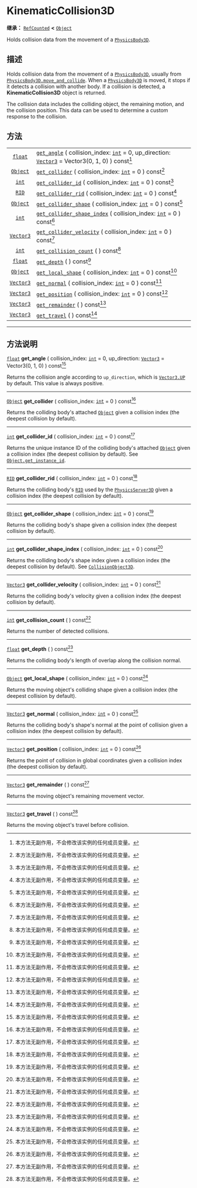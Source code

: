<!-- ⚠ 请勿编辑本文件 ⚠ -->
<!-- 本文档使用脚本从 WeDot 引擎源码仓库生成。 -->
<!-- 生成脚本：https://github.com/WeDot-Engine/WeDot/tree/4.3/doc/tools/make_md.py； -->
<!-- 原文件：https://github.com/WeDot-Engine/WeDot/tree/4.3/doc/classes/KinematicCollision3D.xml。 -->

<div id="_class_kinematiccollision3d"></div>

# KinematicCollision3D

**继承：** [`RefCounted`](class_refcounted.md) **<** [`Object`](class_object.md)

Holds collision data from the movement of a [`PhysicsBody3D`](class_physicsbody3d.md).

## 描述

Holds collision data from the movement of a [`PhysicsBody3D`](class_physicsbody3d.md), usually from [`PhysicsBody3D.move_and_collide`](#class_physicsbody3d_method_move_and_collide). When a [`PhysicsBody3D`](class_physicsbody3d.md) is moved, it stops if it detects a collision with another body. If a collision is detected, a **KinematicCollision3D** object is returned.

The collision data includes the colliding object, the remaining motion, and the collision position. This data can be used to determine a custom response to the collision.

## 方法

|||
|:-:|:--|
| [`float`](class_float.md)     | [`get_angle`](class_kinematiccollision3dmd#class_kinematiccollision3d_method_get_angle) ( collision_index: [`int`](class_int.md) = 0, up_direction: [`Vector3`](class_vector3.md) = Vector3(0, 1, 0) ) const[^const] |
| [`Object`](class_object.md)   | [`get_collider`](class_kinematiccollision3dmd#class_kinematiccollision3d_method_get_collider) ( collision_index: [`int`](class_int.md) = 0 ) const[^const]                                                           |
| [`int`](class_int.md)         | [`get_collider_id`](class_kinematiccollision3dmd#class_kinematiccollision3d_method_get_collider_id) ( collision_index: [`int`](class_int.md) = 0 ) const[^const]                                                     |
| [`RID`](class_rid.md)         | [`get_collider_rid`](class_kinematiccollision3dmd#class_kinematiccollision3d_method_get_collider_rid) ( collision_index: [`int`](class_int.md) = 0 ) const[^const]                                                   |
| [`Object`](class_object.md)   | [`get_collider_shape`](class_kinematiccollision3dmd#class_kinematiccollision3d_method_get_collider_shape) ( collision_index: [`int`](class_int.md) = 0 ) const[^const]                                               |
| [`int`](class_int.md)         | [`get_collider_shape_index`](class_kinematiccollision3dmd#class_kinematiccollision3d_method_get_collider_shape_index) ( collision_index: [`int`](class_int.md) = 0 ) const[^const]                                   |
| [`Vector3`](class_vector3.md) | [`get_collider_velocity`](class_kinematiccollision3dmd#class_kinematiccollision3d_method_get_collider_velocity) ( collision_index: [`int`](class_int.md) = 0 ) const[^const]                                         |
| [`int`](class_int.md)         | [`get_collision_count`](class_kinematiccollision3dmd#class_kinematiccollision3d_method_get_collision_count) ( ) const[^const]                                                                                        |
| [`float`](class_float.md)     | [`get_depth`](class_kinematiccollision3dmd#class_kinematiccollision3d_method_get_depth) ( ) const[^const]                                                                                                            |
| [`Object`](class_object.md)   | [`get_local_shape`](class_kinematiccollision3dmd#class_kinematiccollision3d_method_get_local_shape) ( collision_index: [`int`](class_int.md) = 0 ) const[^const]                                                     |
| [`Vector3`](class_vector3.md) | [`get_normal`](class_kinematiccollision3dmd#class_kinematiccollision3d_method_get_normal) ( collision_index: [`int`](class_int.md) = 0 ) const[^const]                                                               |
| [`Vector3`](class_vector3.md) | [`get_position`](class_kinematiccollision3dmd#class_kinematiccollision3d_method_get_position) ( collision_index: [`int`](class_int.md) = 0 ) const[^const]                                                           |
| [`Vector3`](class_vector3.md) | [`get_remainder`](class_kinematiccollision3dmd#class_kinematiccollision3d_method_get_remainder) ( ) const[^const]                                                                                                    |
| [`Vector3`](class_vector3.md) | [`get_travel`](class_kinematiccollision3dmd#class_kinematiccollision3d_method_get_travel) ( ) const[^const]                                                                                                          |

<!-- rst-class:: classref-section-separator -->

---

## 方法说明

<div id="_class_kinematiccollision3d_method_get_angle"></div>

[`float`](class_float.md) **get_angle** ( collision_index: [`int`](class_int.md) = 0, up_direction: [`Vector3`](class_vector3.md) = Vector3(0, 1, 0) ) const[^const]<div id="class_kinematiccollision3d_method_get_angle"></div>

Returns the collision angle according to `up_direction`, which is [`Vector3.UP`](#class_vector3_constant_up) by default. This value is always positive.

<!-- rst-class:: classref-item-separator -->

---

<div id="_class_kinematiccollision3d_method_get_collider"></div>

[`Object`](class_object.md) **get_collider** ( collision_index: [`int`](class_int.md) = 0 ) const[^const]<div id="class_kinematiccollision3d_method_get_collider"></div>

Returns the colliding body's attached [`Object`](class_object.md) given a collision index (the deepest collision by default).

<!-- rst-class:: classref-item-separator -->

---

<div id="_class_kinematiccollision3d_method_get_collider_id"></div>

[`int`](class_int.md) **get_collider_id** ( collision_index: [`int`](class_int.md) = 0 ) const[^const]<div id="class_kinematiccollision3d_method_get_collider_id"></div>

Returns the unique instance ID of the colliding body's attached [`Object`](class_object.md) given a collision index (the deepest collision by default). See [`Object.get_instance_id`](#class_object_method_get_instance_id).

<!-- rst-class:: classref-item-separator -->

---

<div id="_class_kinematiccollision3d_method_get_collider_rid"></div>

[`RID`](class_rid.md) **get_collider_rid** ( collision_index: [`int`](class_int.md) = 0 ) const[^const]<div id="class_kinematiccollision3d_method_get_collider_rid"></div>

Returns the colliding body's [`RID`](class_rid.md) used by the [`PhysicsServer3D`](class_physicsserver3d.md) given a collision index (the deepest collision by default).

<!-- rst-class:: classref-item-separator -->

---

<div id="_class_kinematiccollision3d_method_get_collider_shape"></div>

[`Object`](class_object.md) **get_collider_shape** ( collision_index: [`int`](class_int.md) = 0 ) const[^const]<div id="class_kinematiccollision3d_method_get_collider_shape"></div>

Returns the colliding body's shape given a collision index (the deepest collision by default).

<!-- rst-class:: classref-item-separator -->

---

<div id="_class_kinematiccollision3d_method_get_collider_shape_index"></div>

[`int`](class_int.md) **get_collider_shape_index** ( collision_index: [`int`](class_int.md) = 0 ) const[^const]<div id="class_kinematiccollision3d_method_get_collider_shape_index"></div>

Returns the colliding body's shape index given a collision index (the deepest collision by default). See [`CollisionObject3D`](class_collisionobject3d.md).

<!-- rst-class:: classref-item-separator -->

---

<div id="_class_kinematiccollision3d_method_get_collider_velocity"></div>

[`Vector3`](class_vector3.md) **get_collider_velocity** ( collision_index: [`int`](class_int.md) = 0 ) const[^const]<div id="class_kinematiccollision3d_method_get_collider_velocity"></div>

Returns the colliding body's velocity given a collision index (the deepest collision by default).

<!-- rst-class:: classref-item-separator -->

---

<div id="_class_kinematiccollision3d_method_get_collision_count"></div>

[`int`](class_int.md) **get_collision_count** ( ) const[^const]<div id="class_kinematiccollision3d_method_get_collision_count"></div>

Returns the number of detected collisions.

<!-- rst-class:: classref-item-separator -->

---

<div id="_class_kinematiccollision3d_method_get_depth"></div>

[`float`](class_float.md) **get_depth** ( ) const[^const]<div id="class_kinematiccollision3d_method_get_depth"></div>

Returns the colliding body's length of overlap along the collision normal.

<!-- rst-class:: classref-item-separator -->

---

<div id="_class_kinematiccollision3d_method_get_local_shape"></div>

[`Object`](class_object.md) **get_local_shape** ( collision_index: [`int`](class_int.md) = 0 ) const[^const]<div id="class_kinematiccollision3d_method_get_local_shape"></div>

Returns the moving object's colliding shape given a collision index (the deepest collision by default).

<!-- rst-class:: classref-item-separator -->

---

<div id="_class_kinematiccollision3d_method_get_normal"></div>

[`Vector3`](class_vector3.md) **get_normal** ( collision_index: [`int`](class_int.md) = 0 ) const[^const]<div id="class_kinematiccollision3d_method_get_normal"></div>

Returns the colliding body's shape's normal at the point of collision given a collision index (the deepest collision by default).

<!-- rst-class:: classref-item-separator -->

---

<div id="_class_kinematiccollision3d_method_get_position"></div>

[`Vector3`](class_vector3.md) **get_position** ( collision_index: [`int`](class_int.md) = 0 ) const[^const]<div id="class_kinematiccollision3d_method_get_position"></div>

Returns the point of collision in global coordinates given a collision index (the deepest collision by default).

<!-- rst-class:: classref-item-separator -->

---

<div id="_class_kinematiccollision3d_method_get_remainder"></div>

[`Vector3`](class_vector3.md) **get_remainder** ( ) const[^const]<div id="class_kinematiccollision3d_method_get_remainder"></div>

Returns the moving object's remaining movement vector.

<!-- rst-class:: classref-item-separator -->

---

<div id="_class_kinematiccollision3d_method_get_travel"></div>

[`Vector3`](class_vector3.md) **get_travel** ( ) const[^const]<div id="class_kinematiccollision3d_method_get_travel"></div>

Returns the moving object's travel before collision.

[^virtual]: 本方法通常需要用户覆盖才能生效。
[^const]: 本方法无副作用，不会修改该实例的任何成员变量。
[^vararg]: 本方法除了能接受在此处描述的参数外，还能够继续接受任意数量的参数。
[^constructor]: 本方法用于构造某个类型。
[^static]: 调用本方法无需实例，可直接使用类名进行调用。
[^operator]: 本方法描述的是使用本类型作为左操作数的有效运算符。
[^bitfield]: 这个值是由下列位标志构成位掩码的整数。
[^void]: 无返回值。
